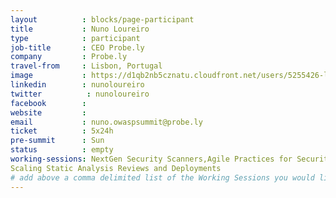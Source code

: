 ```yaml
---
layout          : blocks/page-participant
title           : Nuno Loureiro
type            : participant
job-title       : CEO Probe.ly
company         : Probe.ly
travel-from     : Lisbon, Portugal
image           : https://d1qb2nb5cznatu.cloudfront.net/users/5255426-large?1484909238
linkedin        : nunoloureiro
twitter          : nunoloureiro
facebook        :
website         :
email           : nuno.owaspsummit@probe.ly
ticket          : 5x24h
pre-summit      : Sun
status          : empty
working-sessions: NextGen Security Scanners,Agile Practices for Security Teams,Machine Learning and Security,Securing GitHub Integrations,Integrating Security Tools in the SDL,Securing the CI Pipeline,Growing the AppSec Industry,Cyber Insurance,A10 - Underprotected APIs,A7 - Insufficient Attack Protection,Implications of Owasp Top 10 2017,ZAP,Teaching Attacker perspective to Developers,AppSec Review and Pentest Playbook,GDPR and DPO AppSec implications,Top 10 Selection Criteria,What Should be Added to the Top 10,Crowdsourcing Security Knowledge,CISO Round table,Application Security Guide for CISO,AppSec for CISOs,SAMM Metrics for Enterprise,Juice Shop Brainstorming,Mobilising Business Lines for Security,Hackathon Daily Sessions,	
Scaling Static Analysis Reviews and Deployments
# add above a comma delimited list of the Working Sessions you would like to attend (use the session's title)
---
```


<!-- put more details about participant here -->
